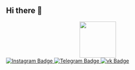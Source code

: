 ## Hi there 👋

<div id="header" align="center">
  <img src="https://media.giphy.com/media/3oKIPnAiaMCws8nOsE/giphy.gif?cid=ecf05e47acnrwb8santvx7cv3ls8uoc14w432y02ujntkfk2&ep=v1_gifs_search&rid=giphy.gif&ct=g" width="100"/>
</div>


<div id="badges">
  <a href="https://www.instagram.com/dedovinside/">
    <img src="https://img.shields.io/badge/Instagram-E4405F?style=for-the-badge&logo=instagram&logoColor=white" alt="Instagram Badge"/>
  </a>
  <a href="https://t.me/dedovinside">
    <img src="https://img.shields.io/badge/Telegram-2CA5E0?style=for-the-badge&logo=telegram&logoColor=white" alt="Telegram Badge"/>
  </a>
  <a href="https://vk.com/dedovinside">
    <img src="https://img.shields.io/badge/вконтакте-%232E87FB.svg?&style=for-the-badge&logo=vk&logoColor=white" alt="vk Badge"/>
  </a>
</div>

<!--
**DedovInside/DedovInside** is a ✨ _special_ ✨ repository because its `README.md` (this file) appears on your GitHub profile.

Here are some ideas to get you started:

- 🔭 I’m currently working on ...
- 🌱 I’m currently learning ...
- 👯 I’m looking to collaborate on ...
- 🤔 I’m looking for help with ...
- 💬 Ask me about ...
- 📫 How to reach me: ...
- 😄 Pronouns: ...
- ⚡ Fun fact: ...
-->
